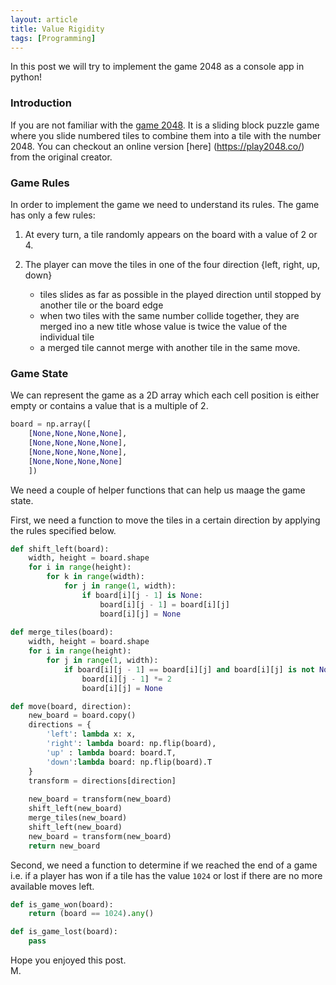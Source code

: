 ```yaml
---
layout: article
title: Value Rigidity
tags: [Programming]
---
```

In this post we will try to implement the game 2048 as a console app in python!
<!--more-->

### Introduction

If you are not familiar with the [game 2048](https://en.wikipedia.org/wiki/2048_(video_game)). It is a sliding block puzzle game where you slide numbered tiles to combine them into a tile with the number 2048. You can checkout an online version [here] (https://play2048.co/) from the original creator.
 
### Game Rules

In order to implement the game we need to understand its rules. The game has only a few rules:

1. At every turn, a tile randomly appears on the board with a value of 2 or 4.
2. The player can move the tiles in one of the four direction {left, right, up, down}

    - tiles slides as far as possible in the played direction until stopped by another tile or the board edge 
    - when two tiles with the same number collide together, they are merged ino a new title whose value is twice the value of the individual tile 
    - a merged tile cannot merge with another tile in the same move.

### Game State

We can represent the game as a 2D array which each cell position is either empty or contains a value that is a multiple of 2.

```python
board = np.array([
    [None,None,None,None],
    [None,None,None,None],
    [None,None,None,None],
    [None,None,None,None]
    ])
```

We need a couple of helper functions that can help us maage the game state. 

First, we need a function to move the tiles in a certain direction by applying the rules specified below. 

```python
def shift_left(board):
    width, height = board.shape
    for i in range(height):
        for k in range(width):
            for j in range(1, width):
                if board[i][j - 1] is None:
                    board[i][j - 1] = board[i][j]
                    board[i][j] = None
                
def merge_tiles(board):
    width, height = board.shape
    for i in range(height):
        for j in range(1, width):
            if board[i][j - 1] == board[i][j] and board[i][j] is not None:
                board[i][j - 1] *= 2
                board[i][j] = None

def move(board, direction):
    new_board = board.copy()
    directions = {
        'left': lambda x: x,
        'right': lambda board: np.flip(board),
        'up' : lambda board: board.T,
        'down':lambda board: np.flip(board).T
    }
    transform = directions[direction]
    
    new_board = transform(new_board)
    shift_left(new_board)
    merge_tiles(new_board)
    shift_left(new_board)
    new_board = transform(new_board)
    return new_board
```

Second, we need a function to determine if we reached the end of a game i.e. if a player has won if a tile has the value ```1024``` or lost if there are no more available moves left.

```python
def is_game_won(board):
    return (board == 1024).any()

def is_game_lost(board):
    pass
```

Hope you enjoyed this post.
<br/>
M.

